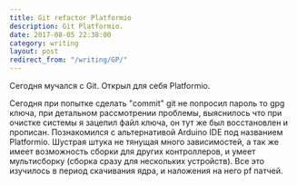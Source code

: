 ```yaml
---
title: Git refactor Platformio
description: Git Platformio.
date: 2017-08-05 22:38:00
category: writing
layout: post
redirect_from: "/writing/GP/"
---
```


Сегодня мучался с Git. Открыл для себя Platformio.

<!--more-->

Сегодня при попытке сделать "commit" git  не попросил пароль то gpg ключа, при детальном рассмотрении проблемы,  выяснилось что при очистке системы я зацепил файл ключа, он тут же был восстановлен и прописан.
Познакомился с альтернативой Arduino IDE под названием Platformio. Шустрая штука не тянущая много зависимостей, а так же имеет возможность сборки для других контроллеров, и умеет мультисборку (сборка сразу для нескольких устройств).
Все это изучилось в период скачивания ядра, и наложения на него pf патчей.
